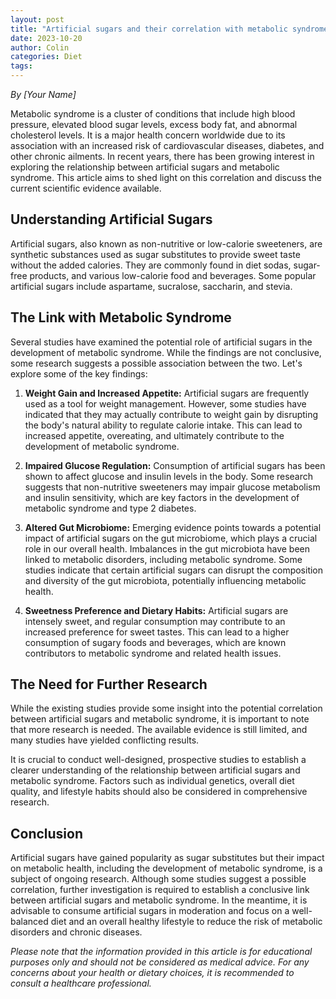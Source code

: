 ```yaml
---
layout: post
title: "Artificial sugars and their correlation with metabolic syndrome"
date: 2023-10-20
author: Colin
categories: Diet
tags: 
---
```


*By [Your Name]*

Metabolic syndrome is a cluster of conditions that include high blood pressure, elevated blood sugar levels, excess body fat, and abnormal cholesterol levels. It is a major health concern worldwide due to its association with an increased risk of cardiovascular diseases, diabetes, and other chronic ailments. In recent years, there has been growing interest in exploring the relationship between artificial sugars and metabolic syndrome. This article aims to shed light on this correlation and discuss the current scientific evidence available.

## Understanding Artificial Sugars

Artificial sugars, also known as non-nutritive or low-calorie sweeteners, are synthetic substances used as sugar substitutes to provide sweet taste without the added calories. They are commonly found in diet sodas, sugar-free products, and various low-calorie food and beverages. Some popular artificial sugars include aspartame, sucralose, saccharin, and stevia.

## The Link with Metabolic Syndrome

Several studies have examined the potential role of artificial sugars in the development of metabolic syndrome. While the findings are not conclusive, some research suggests a possible association between the two. Let's explore some of the key findings:

1. **Weight Gain and Increased Appetite:** Artificial sugars are frequently used as a tool for weight management. However, some studies have indicated that they may actually contribute to weight gain by disrupting the body's natural ability to regulate calorie intake. This can lead to increased appetite, overeating, and ultimately contribute to the development of metabolic syndrome.

2. **Impaired Glucose Regulation:** Consumption of artificial sugars has been shown to affect glucose and insulin levels in the body. Some research suggests that non-nutritive sweeteners may impair glucose metabolism and insulin sensitivity, which are key factors in the development of metabolic syndrome and type 2 diabetes.

3. **Altered Gut Microbiome:** Emerging evidence points towards a potential impact of artificial sugars on the gut microbiome, which plays a crucial role in our overall health. Imbalances in the gut microbiota have been linked to metabolic disorders, including metabolic syndrome. Some studies indicate that certain artificial sugars can disrupt the composition and diversity of the gut microbiota, potentially influencing metabolic health.

4. **Sweetness Preference and Dietary Habits:** Artificial sugars are intensely sweet, and regular consumption may contribute to an increased preference for sweet tastes. This can lead to a higher consumption of sugary foods and beverages, which are known contributors to metabolic syndrome and related health issues.

## The Need for Further Research

While the existing studies provide some insight into the potential correlation between artificial sugars and metabolic syndrome, it is important to note that more research is needed. The available evidence is still limited, and many studies have yielded conflicting results.

It is crucial to conduct well-designed, prospective studies to establish a clearer understanding of the relationship between artificial sugars and metabolic syndrome. Factors such as individual genetics, overall diet quality, and lifestyle habits should also be considered in comprehensive research.

## Conclusion

Artificial sugars have gained popularity as sugar substitutes but their impact on metabolic health, including the development of metabolic syndrome, is a subject of ongoing research. Although some studies suggest a possible correlation, further investigation is required to establish a conclusive link between artificial sugars and metabolic syndrome. In the meantime, it is advisable to consume artificial sugars in moderation and focus on a well-balanced diet and an overall healthy lifestyle to reduce the risk of metabolic disorders and chronic diseases.

*Please note that the information provided in this article is for educational purposes only and should not be considered as medical advice. For any concerns about your health or dietary choices, it is recommended to consult a healthcare professional.*
